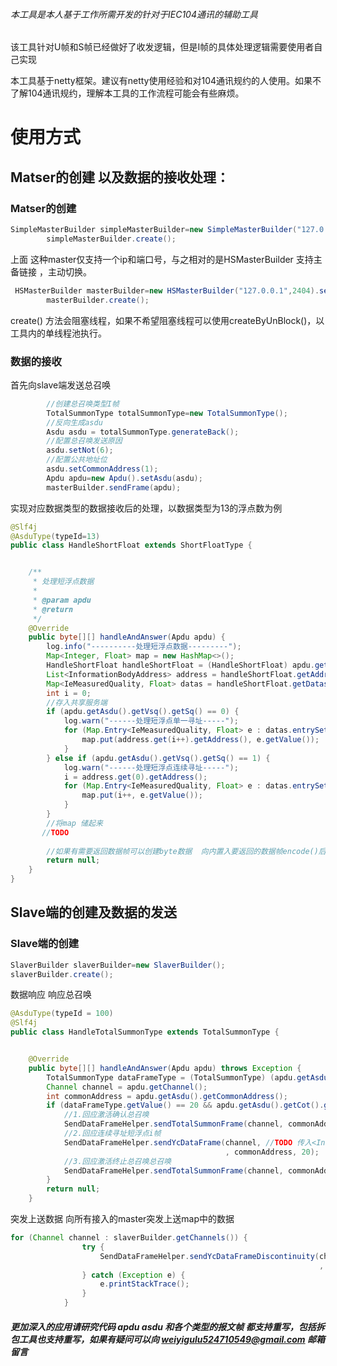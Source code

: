 ###### 本工具是本人基于工作所需开发的针对于IEC104通讯的辅助工具

该工具针对U帧和S帧已经做好了收发逻辑，但是I帧的具体处理逻辑需要使用者自己实现

本工具基于netty框架。建议有netty使用经验和对104通讯规约的人使用。如果不了解104通讯规约，理解本工具的工作流程可能会有些麻烦。

# 使用方式 

## Matser的创建 以及数据的接收处理：

### Matser的创建 

```java
SimpleMasterBuilder simpleMasterBuilder=new SimpleMasterBuilder("127.0.0.1",2404);
        simpleMasterBuilder.create();
```

 上面 这种master仅支持一个ip和端口号，与之相对的是HSMasterBuilder 支持主备链接 ，主动切换。

```java
 HSMasterBuilder masterBuilder=new HSMasterBuilder("127.0.0.1",2404).setSpareIp("127.0.0.2");
        masterBuilder.create();
```

create() 方法会阻塞线程，如果不希望阻塞线程可以使用createByUnBlock()，以工具内的单线程池执行。

### 数据的接收

首先向slave端发送总召唤

```java
        //创建总召唤类型I帧
        TotalSummonType totalSummonType=new TotalSummonType();
        //反向生成asdu
        Asdu asdu = totalSummonType.generateBack();
        //配置总召唤发送原因
        asdu.setNot(6);
        //配置公共地址位
        asdu.setCommonAddress(1);
        Apdu apdu=new Apdu().setAsdu(asdu);
        masterBuilder.sendFrame(apdu);
```

实现对应数据类型的数据接收后的处理，以数据类型为13的浮点数为例

```java
@Slf4j
@AsduType(typeId=13)
public class HandleShortFloat extends ShortFloatType {


    /**
     * 处理短浮点数据
     *
     * @param apdu
     * @return
     */
    @Override
    public byte[][] handleAndAnswer(Apdu apdu) {
        log.info("----------处理短浮点数据---------");
        Map<Integer, Float> map = new HashMap<>();
        HandleShortFloat handleShortFloat = (HandleShortFloat) apdu.getAsdu().getDataFrame();
        List<InformationBodyAddress> address = handleShortFloat.getAddresses();
        Map<IeMeasuredQuality, Float> datas = handleShortFloat.getDatas();
        int i = 0;
        //存入共享服务端
        if (apdu.getAsdu().getVsq().getSq() == 0) {
            log.warn("------处理短浮点单一寻址-----");
            for (Map.Entry<IeMeasuredQuality, Float> e : datas.entrySet()) {
                map.put(address.get(i++).getAddress(), e.getValue());
            }
        } else if (apdu.getAsdu().getVsq().getSq() == 1) {
            log.warn("------处理短浮点连续寻址-----");
            i = address.get(0).getAddress();
            for (Map.Entry<IeMeasuredQuality, Float> e : datas.entrySet()) {
                map.put(i++, e.getValue());
            }
        }
        //将map 储起来
       //TODO
        
        //如果有需要返回数据帧可以创建byte数据  向内置入要返回的数据帧encode()后的数组
        return null;
    }
}
```

## Slave端的创建及数据的发送

### Slave端的创建

```java
SlaverBuilder slaverBuilder=new SlaverBuilder();
slaverBuilder.create();
```

数据响应 响应总召唤

```java
@AsduType(typeId = 100)
@Slf4j
public class HandleTotalSummonType extends TotalSummonType {


	@Override
	public byte[][] handleAndAnswer(Apdu apdu) throws Exception {
		TotalSummonType dataFrameType = (TotalSummonType) (apdu.getAsdu().getDataFrame());
		Channel channel = apdu.getChannel();
		int commonAddress = apdu.getAsdu().getCommonAddress();
		if (dataFrameType.getValue() == 20 && apdu.getAsdu().getCot().getNot() == 6) {
			//1.回应激活确认总召唤
			SendDataFrameHelper.sendTotalSummonFrame(channel, commonAddress, 7);
			//2.回应连续寻址短浮点i帧
			SendDataFrameHelper.sendYcDataFrame(channel, //TODO 传入<Integer,Number>类型的数据map
                                                , commonAddress, 20);
			//3.回应激活终止总召唤总召唤
			SendDataFrameHelper.sendTotalSummonFrame(channel, commonAddress, 8);
		}
		return null;
	}


```

突发上送数据 向所有接入的master突发上送map中的数据

```java
for (Channel channel : slaverBuilder.getChannels()) {
				try {
					SendDataFrameHelper.sendYcDataFrameDiscontinuity(channel, //TODO 传入<Integer,Number>类型的数据map
                                                                     , 1, 3);
				} catch (Exception e) {
					e.printStackTrace();
				}
			}
```

##### 更加深入的应用请研究代码  apdu asdu 和各个类型的报文帧  都支持重写，包括拆包工具也支持重写，如果有疑问可以向 weiyigulu524710549@gmail.com  邮箱留言

